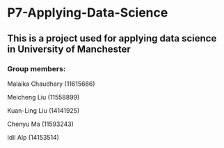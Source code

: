 # P7-Applying-Data-Science

## This is a project used for applying data science in University of Manchester

### Group members:  
Malaika Chaudhary (11615686)  

Meicheng Liu (11558899)  

Kuan-Ling Liu (14141925)  

Chenyu Ma (11593243)  

Idil Alp (14153514)  


